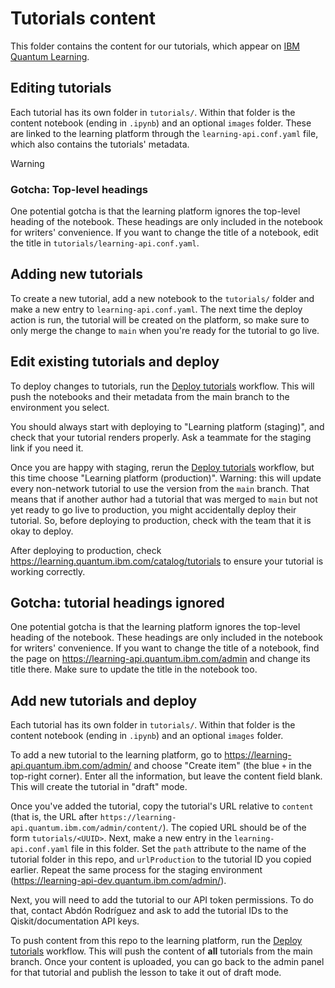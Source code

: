 # Tutorials content

This folder contains the content for our tutorials, which appear on [IBM
Quantum Learning](https://learning.quantum.ibm.com/catalog/tutorials).

## Editing tutorials

Each tutorial has its own folder in `tutorials/`. Within that folder is the
content notebook (ending in `.ipynb`) and an optional `images` folder. These
are linked to the learning platform through the `learning-api.conf.yaml` file,
which also contains the tutorials' metadata.

> [!Warning]
>
> ### Gotcha: Top-level headings
>
> One potential gotcha is that the learning platform ignores the top-level
> heading of the notebook. These headings are only included in the notebook for
> writers' convenience. If you want to change the title of a notebook, edit the
> title in `tutorials/learning-api.conf.yaml`.

## Adding new tutorials

To create a new tutorial, add a new notebook to the `tutorials/` folder and
make a new entry to `learning-api.conf.yaml`. The next time the deploy action is
run, the tutorial will be created on the platform, so make sure to only merge
the change to `main` when you're ready for the tutorial to go live.

## Edit existing tutorials and deploy

To deploy changes to tutorials, run the [Deploy
tutorials](https://github.com/Qiskit/documentation/actions/workflows/deploy-tutorials.yml)
workflow. This will push the notebooks and their metadata from the main branch
to the environment you select.

You should always start with deploying to "Learning platform (staging)", and
check that your tutorial renders properly. Ask a teammate for the staging link
if you need it.

Once you are happy with staging, rerun the [Deploy
tutorials](https://github.com/Qiskit/documentation/actions/workflows/deploy-tutorials.yml)
workflow, but this time choose "Learning platform (production)". Warning: this
will update every non-network tutorial to use the version from the `main`
branch. That means that if another author had a tutorial that was merged to
`main` but not yet ready to go live to production, you might accidentally
deploy their tutorial. So, before deploying to production, check with the team
that it is okay to deploy.

After deploying to production, check https://learning.quantum.ibm.com/catalog/tutorials
to ensure your tutorial is working correctly.

## Gotcha: tutorial headings ignored

One potential gotcha is that the learning platform ignores the top-level
heading of the notebook. These headings are only included in the notebook for
writers' convenience. If you want to change the title of a notebook, find the
page on https://learning-api.quantum.ibm.com/admin and change its title
there. Make sure to update the title in the notebook too.

## Add new tutorials and deploy

Each tutorial has its own folder in `tutorials/`. Within that folder is the content notebook
(ending in `.ipynb`) and an optional `images` folder.

To add a new tutorial to the learning platform, go to
https://learning-api.quantum.ibm.com/admin/ and choose "Create item" (the blue
`+` in the top-right corner). Enter all the information, but leave the content
field blank. This will create the tutorial in "draft" mode.

Once you've added the tutorial, copy the tutorial's URL relative to `content`
(that is, the URL after `https://learning-api.quantum.ibm.com/admin/content/`).
The copied URL should be of the form `tutorials/<UUID>`. Next, make a new entry
in the `learning-api.conf.yaml` file in this folder. Set the `path` attribute
to the name of the tutorial folder in this repo, and `urlProduction` to the
tutorial ID you copied earlier. Repeat the same process for the staging
environment (https://learning-api-dev.quantum.ibm.com/admin/).

Next, you will need to add the tutorial to our API token permissions. To do
that, contact Abdón Rodríguez and ask to add the tutorial IDs to the
Qiskit/documentation API keys.

To push content from this repo to the learning platform, run the [Deploy
tutorials](https://github.com/Qiskit/documentation/actions/workflows/deploy-tutorials.yml)
workflow. This will push the content of **all** tutorials from the main branch.
Once your content is uploaded, you can go back to the admin panel for that
tutorial and publish the lesson to take it out of draft mode.
